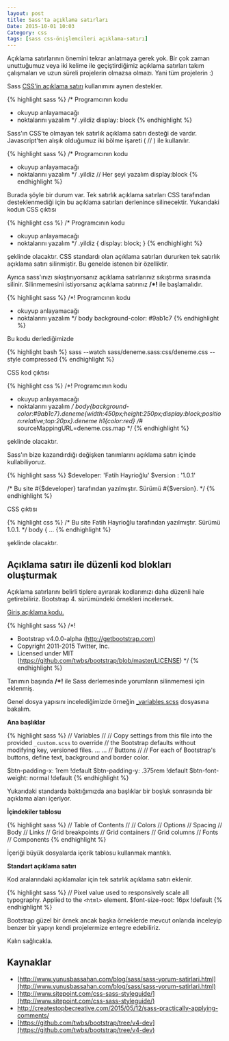 ```yaml
---
layout: post
title: Sass'ta açıklama satırları
Date: 2015-10-01 10:03
Category: css
tags: [sass css-önişlemcileri açıklama-satırı]
---
```


Açıklama satırlarının önemini tekrar anlatmaya gerek yok. Bir çok zaman unuttuğumuz veya iki kelime ile geçiştirdiğimiz açıklama satırları takım çalışmaları ve uzun süreli projelerin olmazsa olmazı. Yani tüm projelerin :)

Sass [CSS'in açıklama satırı](https://fatihhayrioglu.com/css-yorum-kodu-ekleme/) kullanımını aynen destekler.

{% highlight sass %}
/* Programcının kodu 
 * okuyup anlayamacağı 
 * noktalarını yazalım */
.yildiz
    display: block
{% endhighlight %}

Sass'ın CSS'te olmayan tek satırlık açıklama satırı desteği de vardır. Javascript'ten alışık olduğumuz iki bölme işareti ( // ) ile kullanılır.

{% highlight sass %}
/* Programcının kodu 
 * okuyup anlayamacağı 
 * noktalarını yazalım */
.yildiz
    // Her şeyi yazalım
    display:block
{% endhighlight %}
    
Burada şöyle bir durum var. Tek satırlık açıklama satırları CSS tarafından desteklenmediği için bu açıklama satırları derlenince silinecektir. Yukarıdaki kodun CSS çıktısı

{% highlight css %}
/* Programcının kodu
 * okuyup anlayamacağı 
 * noktalarını yazalım */
.yildiz {
  display: block;
}
{% endhighlight %}

şeklinde olacaktır. CSS standardı olan açıklama satırları dururken tek satırlık açıklama satırı silinmiştir. Bu genelde istenen bir özelliktir. 

Ayrıca sass'ınızı sıkıştırıyorsanız açıklama satırlarınız sıkıştırma sırasında silinir. Silinmemesini istiyorsanız açıklama satırınız **/*!** ile başlamalıdır.

{% highlight sass %}
/*! Programcının kodu
 * okuyup anlayamacağı 
 * noktalarını yazalım */
body
  background-color: #9ab1c7
{% endhighlight %}

Bu kodu derlediğimizde 

{% highlight bash %}
sass --watch sass/deneme.sass:css/deneme.css --style compressed
{% endhighlight %}

CSS kod çıktısı

{% highlight css %}
/*! Programcının kodu
 * okuyup anlayamacağı 
 * noktalarını yazalım */ body{background-color:#9ab1c7}.deneme{width:450px;height:250px;display:block;position:relative;top:20px}.deneme h1{color:red}
/*# sourceMappingURL=deneme.css.map */
{% endhighlight %}

şeklinde olacaktır.

Sass'ın bize kazandırdığı değişken tanımlarını açıklama satırı içinde kullabiliyoruz. 

{% highlight sass %}
$developer: 'Fatih Hayrioğlu'
$version : '1.0.1'

/* Bu site #{$developer} tarafından yazılmıştır. Sürümü #{$version}. */
{% endhighlight %}

CSS çıktısı

{% highlight css %}
/* Bu site Fatih Hayrioğlu tarafından yazılmıştır. Sürümü 1.0.1. */
body {
...
{% endhighlight %}

şeklinde olacaktır.

## Açıklama satırı ile düzenli kod blokları oluşturmak

Açıklama satırlarını belirli tiplere ayırarak kodlarımızı daha düzenli hale getirebiliriz. Bootstrap 4. sürümündeki örnekleri incelersek.

[Giriş açıklama kodu.](https://github.com/twbs/bootstrap/blob/v4-dev/scss/bootstrap.scss) 

{% highlight sass %}
/*!
 * Bootstrap v4.0.0-alpha (http://getbootstrap.com)
 * Copyright 2011-2015 Twitter, Inc.
 * Licensed under MIT (https://github.com/twbs/bootstrap/blob/master/LICENSE)
 */
{% endhighlight %}

Tanımın başında **/*!** ile Sass derlemesinde yorumların silinmemesi için eklenmiş.

Genel dosya yapısını incelediğimizde örneğin [_variables.scss](https://raw.githubusercontent.com/twbs/bootstrap/v4-dev/scss/_variables.scss) dosyasına bakalım.

**Ana başlıklar**

{% highlight sass %}
// Variables
//
// Copy settings from this file into the provided `_custom.scss` to override
// the Bootstrap defaults without modifying key, versioned files.
...
...
// Buttons
//
// For each of Bootstrap's buttons, define text, background and border color.

$btn-padding-x: 1rem !default
$btn-padding-y: .375rem !default
$btn-font-weight: normal !default
{% endhighlight %}
    
Yukarıdaki standarda baktığımızda ana başlıklar bir boşluk sonrasında bir açıklama alanı içeriyor.

**İçindekiler tablosu**

{% highlight sass %}
// Table of Contents
//
// Colors
// Options
// Spacing
// Body
// Links
// Grid breakpoints
// Grid containers
// Grid columns
// Fonts
// Components
{% endhighlight %}

İçeriği büyük dosyalarda içerik tablosu kullanmak mantıklı.

**Standart açıklama satırı**

Kod aralarındaki açıklamalar için tek satırlık açıklama satırı eklenir.

{% highlight sass %}
// Pixel value used to responsively scale all typography. Applied to the `<html>` element.
$font-size-root: 16px !default
{% endhighlight %}

Bootstrap güzel bir örnek ancak başka örneklerde mevcut onlarıda inceleyip benzer bir yapıyı kendi projelermize entegre edebiliriz.

Kalın sağlıcakla.

## Kaynaklar

 - [http://www.yunusbassahan.com/blog/sass/sass-yorum-satirlari.html](http://www.yunusbassahan.com/blog/sass/sass-yorum-satirlari.html)
 - [http://www.sitepoint.com/css-sass-styleguide/](http://www.sitepoint.com/css-sass-styleguide/)
 - http://createstopbecreative.com/2015/05/12/sass-practically-applying-comments/
 - [https://github.com/twbs/bootstrap/tree/v4-dev](https://github.com/twbs/bootstrap/tree/v4-dev)
